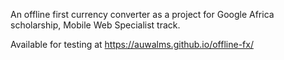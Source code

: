 An offline first currency converter as a project  for Google Africa scholarship, Mobile Web Specialist track.


Available for testing at https://auwalms.github.io/offline-fx/
